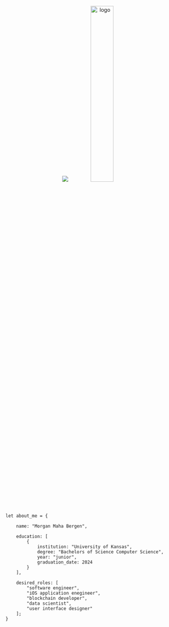 <p align="center">
    <img src="https://capsule-render.vercel.app/api?type=transparent&height=100&section=header&text=Hello%20World&fontSize=60"/>
    <img src="https://github.com/MorganBergen/MorganBergen/blob/main/logo.gif" alt="logo" width=35%>
</p>


    let about_me = {

        name: "Morgan Maha Bergen",

        education: [
            {
                institution: "University of Kansas",
                degree: "Bachelors of Science Computer Science",
                year: "junior",
                graduation_date: 2024
            }
        ],

        desired_roles: [
            "software engineer",
            "iOS application enegineer",
            "blockchain developer",
            "data scientist",
            "user interface designer"
        ];
    }

<!-- ![logo GIF animation](https://github.com/MorganBergen/MorganBergen/blob/main/logo.gif) -->

